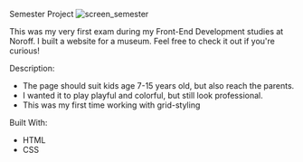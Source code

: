 Semester Project
![screen_semester](https://github.com/VeronikaAas/Semester-Project-1/assets/142529132/1e279ccf-2024-4a59-b4a9-ddc40a78e542)


This was my very first exam during my Front-End Development studies at Noroff. I built a website for a museum. Feel free to check it out if you're curious!

Description:
<ul>
  <li>The page should suit kids age 7-15 years old, but also reach the parents.</li>
  <li>I wanted it to play playful and colorful, but still look professional.</li>
  <li>This was my first time working with grid-styling</li>
</ul>

Built With:
<ul>
  <li>HTML</li>
  <li>CSS</li>
</ul>

